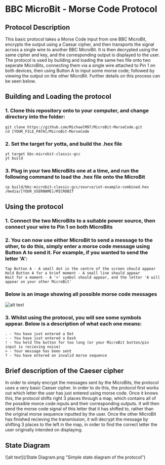 # BBC MicroBit - Morse Code Protocol

## Protocol Description
This basic protocol takes a Morse Code input from one BBC MicroBit, encrypts
the output using a Caesar cipher, and then transports the signal across a
single wire to another BBC MicroBit. It is then decrypted using the same cipher
and key, and the corresponding output is displayed to the user.
The protocol is used by building and loading the same hex file onto two seperate
MicroBits, connecting them via a single wire attached to Pin 1 on both devices,
then using Button A to input some morse code; followed by viewing the output on
the other MicroBit. Further details on this process can be seen below.

## Building and Loading the protocol
### 1. Clone this repository onto to your computer, and change directory into the folder:
```
git clone https://github.com/MichaelM97/MicroBit-MorseCode.git
cd [YOUR_FILE_PATH]/MicroBit-MorseCode
```
### 2. Set the target for yotta, and build the .hex file
```
yt target bbc-microbit-classic-gcc
yt build
```
### 3. Plug in your two MicroBits **one at a time**, and run the following command to load the .hex file onto the MicroBit
```
cp build/bbc-microbit-classic-gcc/source/iot-example-combined.hex /media/[YOUR_USERNAME]/MICROBIT
```

## Using the protocol
### 1. Connect the two MicroBits to a suitable power source, **then** connect your wire to Pin 1 on both MicroBits
### 2. You can now use either MicroBit to send a message to the other, to do this, simply enter a morse code message using Button A to send it. For example, if you wanted to send the letter 'A':
```
Tap Button A - A small dot in the centre of the screen should appear
Hold Button A for a brief moment - A small line should appear
Wait for a moment - A '>' symbol should appear, and the letter 'A will appear on your other MicroBit'
```
### Below is an image showing all possible morse code messages
![alt text](https://upload.wikimedia.org/wikipedia/commons/b/b5/International_Morse_Code.svg)
### 3. Whilst using the protocol, you will see some symbols appear. Below is a description of what each one means:
```
. - You have just entered a Dot
- - You have just entered a Dash
! - You held the button for too long (or your MicroBit button/pin input is recieving noise)
> - Your message has been sent
? - You have entered an invalid morse sequence
```

## Brief description of the Caeser cipher
In order to simply encrypt the messages sent by the MicroBits, the protocol uses
a very basic Caeser cipher. In order to do this, the protocol first works out
which letter the user has just entered using morse code. Once it knows this,
the protocol shifts right 3 places through a map, which contains all of the
possible morce code inputs and their corresponding outputs. It will then send
the morse code signal of this letter that it has shifted to, rather than the
original morse sequence inputted by the user. Once the other MicroBit has finished
recieving the transmission, it will decrypt the message by shifting 3 places to
the left in the map, in order to find the correct letter the user originally
intended on displaying.

## State Diagram
![alt text](/State Diagram.png "Simple state diagram of the protocol")
